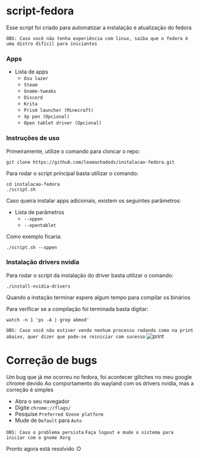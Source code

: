 # script-fedora

Esse script foi criado para automatizar a instalação e atualização do fedora

`OBS: Caso você não tenha experiência com linux, saiba que o fedora é uma distro difícil para iniciantes` 

### Apps

* Lista de apps
	* `Osu lazer`
	* `Steam`
	* `Gnome-tweaks`
	* `Discord`
	* `Krita`
	* `Prism launcher (Minecraft)`
	* `Xp pen (Opcional)`
	* `Open tablet driver (Opcional)`

### Instruções de uso

Primeiramente, utilize o comando para cloncar o repo:

```
git clone https://github.com/leomachadods/instalacao-fedora.git
```

Para rodar o script principal basta utilizar o comando:

```
cd instalacao-fedora
./script.sh
```
Caso queira instalar apps adicionais, existem os seguintes parâmetros:

* Lista de parâmetros   
	* `--xppen`
	* `--opentablet`
	
Como exemplo ficaria:

```
./script.sh --xppen
```

### Instalação drivers nvidia

Para rodar o script da instalação do driver basta utilizar o comando:

```
./install-nvidia-drivers
```

Quando a instação terminar espere algum tempo para compilar os binários

Para verificar se a compilação foi terminada basta digitar:

```
watch -n 1 'ps -A | grep akmod'
```

`OBS: Caso você não estiver vendo nenhum processo rodando como na print abaixo, quer dizer que pode-se reiniciar com sucesso`
![print](https://testamento.s3.sa-east-1.amazonaws.com/Screenshot+from+2024-03-27+23-54-16.png)

# Correção de bugs

Um bug que já me ocorreu no fedora, foi acontecer glitches no meu google chrome devido
Ao comportamento do wayland com os drivers nvidia, mas a correção é simples

* Abra o seu navegador
* Digite `chrome://flags/`
* Pesquise `Preferred Ozone platform`
* Mude de `Default` para `Auto`

`OBS: Caso o problema persista`
`Faça logout e mude o sistema para iniciar com o gnome Xorg`

Pronto agora está resolvido :D
